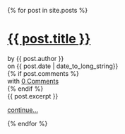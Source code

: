 {% for post in site.posts %}

<h1 class="compact-text"><a href="{{ post.url }}">{{ post.title }}</a></h1>

<div class="post-meta">
    <div>by {{ post.author }}</div>
    <div>on {{ post.date  | date_to_long_string}}</div>
    {% if post.comments %}
    <div>with <a href="{{ site.url }}{{ page.url }}#disqus_thread">0 Comments</a></div>
    {% endif %}
</div>

<div class="post-excerpt">
    {{ post.excerpt }}
    <p><a href="{{ post.url }}">continue...</a></p>
</div>

{% endfor %}

